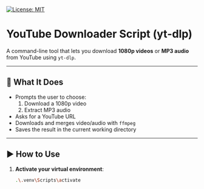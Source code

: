 [![License: MIT](https://img.shields.io/badge/license-MIT-blue.svg)](LICENSE)
# YouTube Downloader Script (yt-dlp)

A command-line tool that lets you download **1080p videos** or **MP3 audio** from YouTube using `yt-dlp`.

---

## 🎯 What It Does

- Prompts the user to choose:
  1. Download a 1080p video
  2. Extract MP3 audio
- Asks for a YouTube URL
- Downloads and merges video/audio with `ffmpeg`
- Saves the result in the current working directory

---

## ▶️ How to Use

1. **Activate your virtual environment**:
   ```bash
   .\.venv\Scripts\activate
